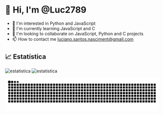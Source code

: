 #  👋 Hi, I'm @Luc2789

- 👀 I'm interested in Python and JavaScript
- 🌱 I'm currently learning JavaScript and C
- 💞️ I'm looking to collaborate on JavaScript, Python and C projects
- 📫 How to contact me luciano.santos.nasciment@gmail.com
  
 ##  📈 Estatística
 <p>
   <img alt="estatistica" width="400" height="150" src="https://github-readme-stats.vercel.app/api?username=Luc2789&theme=radical&show_icons=true&hide_border=false&count_private=true"/>
   <img alt="estatistica" width="400" height="150" src="https://github-readme-stats.vercel.app/api/top-langs/?username=Luc2789&theme=radical&show_icons=true&hide_border=false&layout=compact"/>
 </p>

![Snake animation](https://github.com/luc2789/luc2789/blob/output/github-contribution-grid-snake.svg)



 

